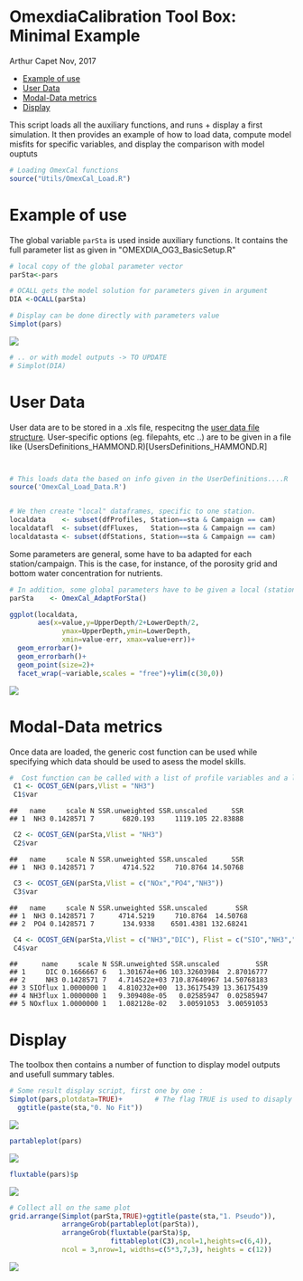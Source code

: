 OmexdiaCalibration Tool Box: Minimal Example
================
Arthur Capet
Nov, 2017

-   [Example of use](#example-of-use)
-   [User Data](#user-data)
-   [Modal-Data metrics](#modal-data-metrics)
-   [Display](#display)

This script loads all the auxiliary functions, and runs + display a first simulation. It then provides an example of how to load data, compute model misfits for specific variables, and display the comparison with model ouptuts

``` r
# Loading OmexCal functions
source("Utils/OmexCal_Load.R")
```

Example of use
==============

The global variable `parSta` is used inside auxiliary functions. It contains the full parameter list as given in "OMEXDIA\_OG3\_BasicSetup.R"

``` r
# local copy of the global parameter vector
parSta<-pars

# OCALL gets the model solution for parameters given in argument
DIA <-OCALL(parSta)

# Display can be done directly with parameters value
Simplot(pars)
```

![](Figs/unnamed-chunk-2-1.png)

``` r
# .. or with model outputs -> TO UPDATE
# Simplot(DIA)
```

User Data
=========

User data are to be stored in a .xls file, respecitng the [user data file structure](datastructure.md). User-specific options (eg. filepahts, etc ..) are to be given in a file like (UsersDefinitions\_HAMMOND.R)\[UsersDefinitions\_HAMMOND.R\]

``` r


# This loads data the based on info given in the UserDefinitions....R
source('OmexCal_Load_Data.R')


# We then create "local" dataframes, specific to one station.
localdata    <- subset(dfProfiles, Station==sta & Campaign == cam)
localdatafl  <- subset(dfFluxes,   Station==sta & Campaign == cam)
localdatasta <- subset(dfStations, Station==sta & Campaign == cam)
```

Some parameters are general, some have to ba adapted for each station/campaign. This is the case, for instance, of the porosity grid and bottom water concentration for nutrients.

``` r
# In addition, some global parameters have to be given a local (station+campagin) value
parSta    <- OmexCal_AdaptForSta()

ggplot(localdata,
       aes(x=value,y=UpperDepth/2+LowerDepth/2,
             ymax=UpperDepth,ymin=LowerDepth,
             xmin=value-err, xmax=value+err))+
  geom_errorbar()+
  geom_errorbarh()+
  geom_point(size=2)+
  facet_wrap(~variable,scales = "free")+ylim(c(30,0))
```

![](Figs/unnamed-chunk-4-1.png)

Modal-Data metrics
==================

Once data are loaded, the generic cost function can be used while specifying which data should be used to asess the model skills.

``` r
#  Cost function can be called with a list of profile variables and a list of flux variables
 C1 <- OCOST_GEN(pars,Vlist = "NH3")
 C1$var
```

    ##   name     scale N SSR.unweighted SSR.unscaled      SSR
    ## 1  NH3 0.1428571 7       6820.193     1119.105 22.83888

``` r
 C2 <- OCOST_GEN(parSta,Vlist = "NH3")
 C2$var
```

    ##   name     scale N SSR.unweighted SSR.unscaled      SSR
    ## 1  NH3 0.1428571 7       4714.522     710.8764 14.50768

``` r
 C3 <- OCOST_GEN(parSta,Vlist = c("NOx","PO4","NH3"))
 C3$var
```

    ##   name     scale N SSR.unweighted SSR.unscaled       SSR
    ## 1  NH3 0.1428571 7      4714.5219     710.8764  14.50768
    ## 2  PO4 0.1428571 7       134.9338    6501.4381 132.68241

``` r
 C4 <- OCOST_GEN(parSta,Vlist = c("NH3","DIC"), Flist = c("SIO","NH3","NOx"))
 C4$var
```

    ##      name     scale N SSR.unweighted SSR.unscaled         SSR
    ## 1     DIC 0.1666667 6   1.301674e+06 103.32603984  2.87016777
    ## 2     NH3 0.1428571 7   4.714522e+03 710.87640967 14.50768183
    ## 3 SIOflux 1.0000000 1   4.810232e+00  13.36175439 13.36175439
    ## 4 NH3flux 1.0000000 1   9.309408e-05   0.02585947  0.02585947
    ## 5 NOxflux 1.0000000 1   1.082128e-02   3.00591053  3.00591053

Display
=======

The toolbox then contains a number of function to display model outputs and usefull summary tables.

``` r
# Some result display script, first one by one : 
Simplot(pars,plotdata=TRUE)+        # The flag TRUE is used to disaply the data along model ouputs
  ggtitle(paste(sta,"0. No Fit"))
```

![](Figs/unnamed-chunk-6-1.png)

``` r
partableplot(pars)
```

![](Figs/unnamed-chunk-6-2.png)

``` r
fluxtable(pars)$p
```

![](Figs/unnamed-chunk-6-3.png)

``` r
# Collect all on the same plot
grid.arrange(Simplot(parSta,TRUE)+ggtitle(paste(sta,"1. Pseudo")),
             arrangeGrob(partableplot(parSta)),
             arrangeGrob(fluxtable(parSta)$p,
                         fittableplot(C3),ncol=1,heights=c(6,4)),
             ncol = 3,nrow=1, widths=c(5*3,7,3), heights = c(12))
```

![](Figs/unnamed-chunk-6-4.png)
